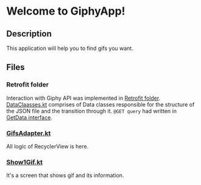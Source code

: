 # Welcome to GiphyApp!
## Description
This application will help you to find gifs you want. 


## Files
### Retrofit folder

Interaction with Giphy API was implemented in [Retrofit folder](app/src/main/java/com/example/gifsearch/Retrofit). [DataClaasses.kt](app/src/main/java/com/example/gifsearch/Retrofit/DataClaasses.kt) comprises of Data classes responsible for the structure of the JSON file and the transition through it.
`@GET query` had written in [GetData interface](app/src/main/java/com/example/gifsearch/Retrofit/GetData.kt). 

### [GifsAdapter.kt](app/src/main/java/com/example/gifsearch/GifsAdapter.kt)
All logic of RecyclerView is here.

### [Show1Gif.kt](app/src/main/java/com/example/gifsearch/Show1Gif.kt)
It's a screen that shows gif and its information.
